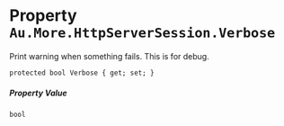# Property `Au.More.HttpServerSession.Verbose`

Print warning when something fails. This is for debug.

```
protected bool Verbose { get; set; }
```

##### Property Value

`bool`